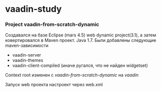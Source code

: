 # vaadin-study

### Project **vaadin-from-scratch-dynamic**
Создавался на базе Eclipse (mars 4.5) web dynamic project(3.1),  а затем ковертировался в Maven проект. Java 1.7.
Были добавлены следующие maven-зависимости

* vaadin-server
* vaadin-themes
* vaadin-client-compiled (иначе ругался, что не найден widgetset)

Context root изменен с *vaadin-from-scratch-dynamic* на *vaadin*

Запуск web проекта настроект через web.xml